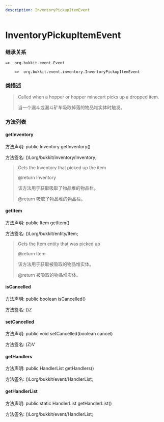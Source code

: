 ```yaml
---
description: InventoryPickupItemEvent
---
```


# InventoryPickupItemEvent

### 继承关系

    =>  org.bukkit.event.Event

        =>  org.bukkit.event.inventory.InventoryPickupItemEvent

### 类描述

> Called when a hopper or hopper minecart picks up a dropped item.
>
> 
>
> 当一个漏斗或漏斗矿车吸取掉落的物品堆实体时触发。

### 方法列表

#### getInventory

方法声明: public Inventory getInventory()

方法签名: ()Lorg/bukkit/inventory/Inventory;

> Gets the Inventory that picked up the item
>
> @return Inventory
>
> 
>
> 该方法用于获取吸取了物品堆的物品栏。
>
> @return 吸取了物品堆的物品栏。

#### getItem

方法声明: public Item getItem()

方法签名: ()Lorg/bukkit/entity/Item;

> Gets the Item entity that was picked up
>
> @return Item
>
> 
>
> 该方法用于获取被吸取的物品堆实体。
>
> @return 被吸取的物品堆实体。

#### isCancelled

方法声明: public boolean isCancelled()

方法签名: ()Z

#### setCancelled

方法声明: public void setCancelled(boolean cancel)

方法签名: (Z)V

#### getHandlers

方法声明: public HandlerList getHandlers()

方法签名: ()Lorg/bukkit/event/HandlerList;

#### getHandlerList

方法声明: public static HandlerList getHandlerList()

方法签名: ()Lorg/bukkit/event/HandlerList;